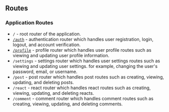 ## Routes

### Application Routes

- `/` - root router of the application.
- [`/auth`](5_1_Routes_Auth.md) - authentication router which handles user registration, login, logout, and account verification.
- [`/profile`](5_2_Routes_Profile.md) - profile router which handles user profile routes such as viewing and updating user profile information.
- `/settings` - settings router which handles user settings routes such as viewing and updating user settings. for example, changing the user's password, email, or username.
- `/post` - post router which handles post routes such as creating, viewing, updating, and deleting posts.
- `/react` - react router which handles react routes such as creating, viewing, updating, and deleting reacts.
- `/comment` - comment router which handles comment routes such as creating, viewing, updating, and deleting comments.
